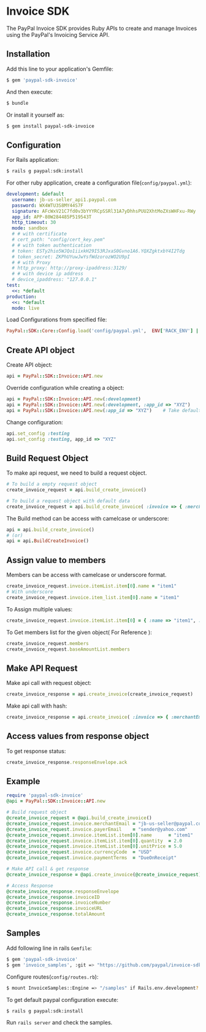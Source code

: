 # Invoice SDK

The PayPal Invoice SDK provides Ruby APIs to create and manage Invoices using the PayPal's Invoicing Service API.

## Installation

Add this line to your application's Gemfile:

```bash
$ gem 'paypal-sdk-invoice'
```

And then execute:

```bash
$ bundle
```

Or install it yourself as:

```bash
$ gem install paypal-sdk-invoice
```

## Configuration

For Rails application:

```bash
$ rails g paypal:sdk:install
```

For other ruby application, create a configuration file(`config/paypal.yml`):

```yaml
development: &default
  username: jb-us-seller_api1.paypal.com
  password: WX4WTU3S8MY44S7F
  signature: AFcWxV21C7fd0v3bYYYRCpSSRl31A7yDhhsPUU2XhtMoZXsWHFxu-RWy
  app_id: APP-80W284485P519543T
  http_timeout: 30
  mode: sandbox
  # # with certificate
  # cert_path: "config/cert_key.pem"
  # # with token authentication
  # token: ESTy2hio5WJQo1iixkH29I53RJxaS0Gvno1A6.YQXZgktxbY4I2Tdg
  # token_secret: ZKPhUYuwJwYsfWdzorozWO2U9pI
  # # with Proxy
  # http_proxy: http://proxy-ipaddress:3129/
  # # with device ip address
  # device_ipaddress: "127.0.0.1"
test:
  <<: *default
production:
  <<: *default
  mode: live
```
  
Load Configurations from specified file:

```ruby
PayPal::SDK::Core::Config.load('config/paypal.yml',  ENV['RACK_ENV'] || 'development')
```

## Create API object

Create API object:

```ruby
api = PayPal::SDK::Invoice::API.new
```

Override configuration while creating a object:

```ruby
api = PayPal::SDK::Invoice::API.new(:development)
api = PayPal::SDK::Invoice::API.new(:development, :app_id => "XYZ")
api = PayPal::SDK::Invoice::API.new(:app_id => "XYZ")    # Take default environment.
```

Change configuration:

```ruby
api.set_config :testing
api.set_config :testing, app_id => "XYZ"
```


## Build Request Object

To make api request, we need to build a request object.

```ruby
# To build a empty request object
create_invoice_request = api.build_create_invoice()

# To build a request object with default data
create_invoice_request = api.build_create_invoice( :invoice => { :merchantEmail => "jb-us-seller@paypal.com" })
```


The Build method can be access with camelcase or underscore:

```ruby
api = api.build_create_invoice()
# (or)
api = api.BuildCreateInvoice()
```

## Assign value to members

Members can be access with camelcase or underscore format.

```ruby
create_invoice_request.invoice.itemList.item[0].name = "item1"
# With underscore
create_invoice_request.invoice.item_list.item[0].name = "item1"
```

To Assign multiple values:

```ruby
create_invoice_request.invoice.itemList.item[0] = { :name => "item1", :quantity => 2.0, :unitPrice => 5.0 }
```

To Get members list for the given object( For Reference ):

```ruby
create_invoice_request.members
create_invoice_request.baseAmountList.members
```

## Make API Request

Make api call with request object:

```ruby
create_invoice_response = api.create_invoice(create_invoice_request)
```

Make api call with hash:

```ruby
create_invoice_response = api.create_invoice( :invoice => { :merchantEmail => "jb-us-seller@paypal.com", :payerEmail => "sender@yahoo.com" } )
```

## Access values from response object

To get response status:

```ruby
create_invoice_response.responseEnvelope.ack
```


## Example

```ruby
require 'paypal-sdk-invoice'
@api = PayPal::SDK::Invoice::API.new

# Build request object
@create_invoice_request = @api.build_create_invoice()
@create_invoice_request.invoice.merchantEmail = "jb-us-seller@paypal.com"
@create_invoice_request.invoice.payerEmail    = "sender@yahoo.com"
@create_invoice_request.invoice.itemList.item[0].name      = "item1"
@create_invoice_request.invoice.itemList.item[0].quantity  = 2.0
@create_invoice_request.invoice.itemList.item[0].unitPrice = 5.0
@create_invoice_request.invoice.currencyCode  = "USD"
@create_invoice_request.invoice.paymentTerms  = "DueOnReceipt"

# Make API call & get response
@create_invoice_response = @api.create_invoice(@create_invoice_request)

# Access Response
@create_invoice_response.responseEnvelope
@create_invoice_response.invoiceID
@create_invoice_response.invoiceNumber
@create_invoice_response.invoiceURL
@create_invoice_response.totalAmount
```

## Samples

Add following line in rails `Gemfile`:

```bash
$ gem 'paypal-sdk-invoice'
$ gem 'invoice_samples', :git => "https://github.com/paypal/invoice-sdk-ruby.git", :group => :development
```

Configure routes(`config/routes.rb`):

```bash
$ mount InvoiceSamples::Engine => "/samples" if Rails.env.development?
```

To get default paypal configuration execute:

```bash
$ rails g paypal:sdk:install
```

Run `rails server` and check the samples.
